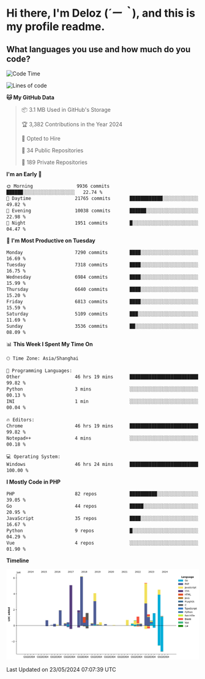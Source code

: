 # **Hi there, I'm Deloz (*´ー｀*), and this is my profile readme.**

## **What languages you use and how much do you code?**

<!--START_SECTION:waka-->
![Code Time](http://img.shields.io/badge/Code%20Time-4%2C040%20hrs%2025%20mins-blue)

![Lines of code](https://img.shields.io/badge/From%20Hello%20World%20I%27ve%20Written-41.9%20million%20lines%20of%20code-blue)

**🐱 My GitHub Data** 

> 📦 3.1 MB Used in GitHub's Storage 
 > 
> 🏆 3,382 Contributions in the Year 2024
 > 
> 💼 Opted to Hire
 > 
> 📜 34 Public Repositories 
 > 
> 🔑 189 Private Repositories 
 > 
**I'm an Early 🐤** 

```text
🌞 Morning                9936 commits        ██████░░░░░░░░░░░░░░░░░░░   22.74 % 
🌆 Daytime                21765 commits       ████████████░░░░░░░░░░░░░   49.82 % 
🌃 Evening                10038 commits       ██████░░░░░░░░░░░░░░░░░░░   22.98 % 
🌙 Night                  1951 commits        █░░░░░░░░░░░░░░░░░░░░░░░░   04.47 % 
```
📅 **I'm Most Productive on Tuesday** 

```text
Monday                   7290 commits        ████░░░░░░░░░░░░░░░░░░░░░   16.69 % 
Tuesday                  7318 commits        ████░░░░░░░░░░░░░░░░░░░░░   16.75 % 
Wednesday                6984 commits        ████░░░░░░░░░░░░░░░░░░░░░   15.99 % 
Thursday                 6640 commits        ████░░░░░░░░░░░░░░░░░░░░░   15.20 % 
Friday                   6813 commits        ████░░░░░░░░░░░░░░░░░░░░░   15.59 % 
Saturday                 5109 commits        ███░░░░░░░░░░░░░░░░░░░░░░   11.69 % 
Sunday                   3536 commits        ██░░░░░░░░░░░░░░░░░░░░░░░   08.09 % 
```


📊 **This Week I Spent My Time On** 

```text
🕑︎ Time Zone: Asia/Shanghai

💬 Programming Languages: 
Other                    46 hrs 19 mins      █████████████████████████   99.82 % 
Python                   3 mins              ░░░░░░░░░░░░░░░░░░░░░░░░░   00.13 % 
INI                      1 min               ░░░░░░░░░░░░░░░░░░░░░░░░░   00.04 % 

🔥 Editors: 
Chrome                   46 hrs 19 mins      █████████████████████████   99.82 % 
Notepad++                4 mins              ░░░░░░░░░░░░░░░░░░░░░░░░░   00.18 % 

💻 Operating System: 
Windows                  46 hrs 24 mins      █████████████████████████   100.00 % 
```

**I Mostly Code in PHP** 

```text
PHP                      82 repos            ██████████░░░░░░░░░░░░░░░   39.05 % 
Go                       44 repos            █████░░░░░░░░░░░░░░░░░░░░   20.95 % 
JavaScript               35 repos            ████░░░░░░░░░░░░░░░░░░░░░   16.67 % 
Python                   9 repos             █░░░░░░░░░░░░░░░░░░░░░░░░   04.29 % 
Vue                      4 repos             ░░░░░░░░░░░░░░░░░░░░░░░░░   01.90 % 
```



**Timeline**

![Lines of Code chart](https://raw.githubusercontent.com/deloz/deloz/main/assets/bar_graph.png)


 Last Updated on 23/05/2024 07:07:39 UTC
<!--END_SECTION:waka-->
